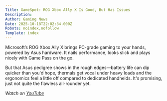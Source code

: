 ```yaml
---
Title: GameSpot: ROG Xbox Ally X Is Good, But Has Issues
Description: 
Author: Gaming News
Date: 2025-10-18T22:02:34.000Z
Robots: noindex,nofollow
Template: index
---
```

<p>Microsoft’s ROG Xbox Ally X brings PC-grade gaming to your hands, powered by Asus hardware. It nails performance, looks slick and plays nicely with Game Pass on the go.</p>

<p>But that Asus pedigree shows in the rough edges—battery life can dip quicker than you'd hope, thermals get vocal under heavy loads and the ergonomics feel a little off compared to dedicated handhelds. It's promising, just not quite the flawless all-rounder yet.</p>

<p><em>Watch on <a href="https://www.youtube.com/watch?v=9m1qs0tvVdM" rel="noopener noreferrer">YouTube</a></em></p>

